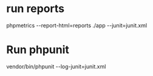 # run reports

phpmetrics --report-html=reports ./app --junit=junit.xml


# Run phpunit 

vendor/bin/phpunit --log-junit=junit.xml